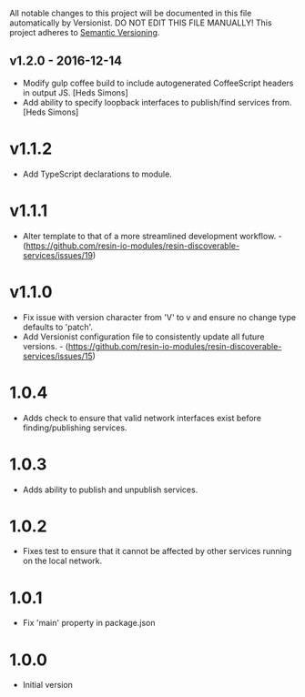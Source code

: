 

All notable changes to this project will be documented in this file
automatically by Versionist. DO NOT EDIT THIS FILE MANUALLY!
This project adheres to [Semantic Versioning](http://semver.org/).

## v1.2.0 - 2016-12-14

* Modify gulp coffee build to include autogenerated CoffeeScript headers in output JS. [Heds Simons]
* Add ability to specify loopback interfaces to publish/find services from. [Heds Simons]

# v1.1.2

* Add TypeScript declarations to module.

# v1.1.1

* Alter template to that of a more streamlined development workflow. - (https://github.com/resin-io-modules/resin-discoverable-services/issues/19)

# v1.1.0

* Fix issue with version character from 'V' to v and ensure no change type defaults to 'patch'.
* Add Versionist configuration file to consistently update all future versions. - (https://github.com/resin-io-modules/resin-discoverable-services/issues/15)

# 1.0.4

* Adds check to ensure that valid network interfaces exist before finding/publishing services.

# 1.0.3

* Adds ability to publish and unpublish services.

# 1.0.2

* Fixes test to ensure that it cannot be affected by other services running on the local network.

# 1.0.1

* Fix 'main' property in package.json

# 1.0.0

* Initial version
